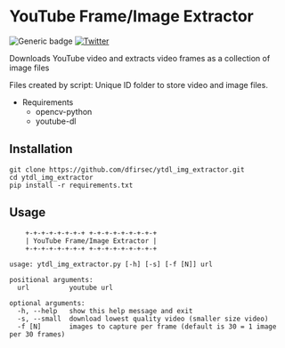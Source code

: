 # YouTube Frame/Image Extractor

![Generic badge](https://img.shields.io/badge/python-3.7-blue.svg) [![Twitter](https://img.shields.io/badge/Twitter-@pulsecode-blue.svg)](https://twitter.com/pulsecode)

Downloads YouTube video and extracts video frames as a collection of image files

Files created by script: Unique ID folder to store video and image files.

- Requirements
  - opencv-python
  - youtube-dl

## Installation

```text
git clone https://github.com/dfirsec/ytdl_img_extractor.git
cd ytdl_img_extractor
pip install -r requirements.txt
```

## Usage

```console
    +-+-+-+-+-+-+-+ +-+-+-+-+-+-+-+-+
    | YouTube Frame/Image Extractor |
    +-+-+-+-+-+-+-+ +-+-+-+-+-+-+-+-+

usage: ytdl_img_extractor.py [-h] [-s] [-f [N]] url

positional arguments:
  url          youtube url

optional arguments:
  -h, --help   show this help message and exit
  -s, --small  download lowest quality video (smaller size video)
  -f [N]       images to capture per frame (default is 30 = 1 image per 30 frames)
```

